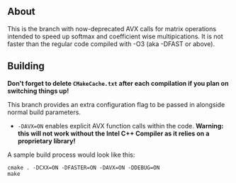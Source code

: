 
  <!-- readme.md -->
  <!-- Jacobian -->

  <!-- Created by David Freifeld -->

## About

This is the branch with now-deprecated AVX calls for matrix operations intended to speed up softmax and coefficient wise multipications. It is not faster than the regular code compiled with -O3 (aka -DFAST or above). 

## Building

**Don't forget to delete `CMakeCache.txt` after each compilation if you plan on switching things up!**

This branch provides an extra configuration flag to be passed in alongside normal build parameters.

- `-DAVX=ON` enables explicit AVX function calls within the code. **Warning: this will not work without the Intel C++ Compiler as it relies on a proprietary library!**

A sample build process would look like this: 

```
cmake . -DCXX=ON -DFASTER=ON -DAVX=ON -DDEBUG=ON
make
```
